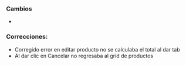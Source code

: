 <h3>Cambios</h3>
<ul>
    <li></li>
</ul>
<h3>Correcciones:</h3>
<ul>
    <li>Corregido error en editar producto no se calculaba el total al dar tab</li>
    <li>Al dar clic en Cancelar no regresaba al grid de productos</li>
</ul>